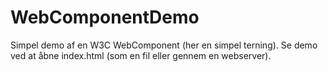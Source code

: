 # WebComponentDemo

Simpel demo af en W3C WebComponent (her en simpel terning). Se demo ved at åbne index.html (som en fil eller gennem en webserver).
